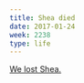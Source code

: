 ```yaml
---
title: Shea died
date: 2017-01-24
week: 2238
type: life
---
```


[We lost Shea.](https://hans.gerwitz.com/2017/01/26/shea.html)

